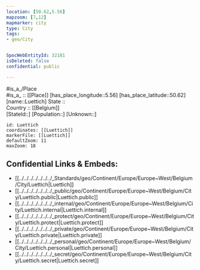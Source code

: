```yaml
---
location: [50.62,5.56] 
mapzoom: [7,12] 
mapmarker: city 
type: City
tags:
- geo/City


SpocWebEntityId: 32181
isDeleted: false
confidential: public

---
```

#is_a_/Place  
#is_a_ :: [[Place]] 
[has_place_longitude::5.56] 
[has_place_latitude::50.62] 
[name::Luettich] 
State ::  
Country :: [[Belgium]]  
[StateId::] 
[Population::] 
[Unknown::] 


```leaflet
id: Luettich
coordinates: [[Luettich]] 
markerFile: [[Luettich]] 
defaultZoom: 11 
maxZoom: 18
```


## Confidential Links & Embeds: 
- [[../../../../../../../_Standards/geo/Continent/Europe/Europe~West/Belgium/City/Luettich|Luettich]] 
- [[../../../../../../../_public/geo/Continent/Europe/Europe~West/Belgium/City/Luettich.public|Luettich.public]] 
- [[../../../../../../../_internal/geo/Continent/Europe/Europe~West/Belgium/City/Luettich.internal|Luettich.internal]] 
- [[../../../../../../../_protect/geo/Continent/Europe/Europe~West/Belgium/City/Luettich.protect|Luettich.protect]] 
- [[../../../../../../../_private/geo/Continent/Europe/Europe~West/Belgium/City/Luettich.private|Luettich.private]] 
- [[../../../../../../../_personal/geo/Continent/Europe/Europe~West/Belgium/City/Luettich.personal|Luettich.personal]] 
- [[../../../../../../../_secret/geo/Continent/Europe/Europe~West/Belgium/City/Luettich.secret|Luettich.secret]] 
